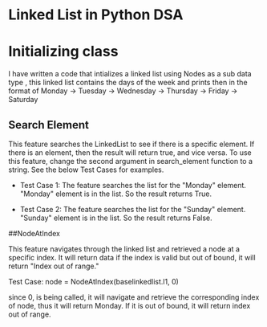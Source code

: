 # Linked List in Python DSA

# Initializing class

I have written a code that intializes a linked list using Nodes as a sub data type , this linked list contains the days of the week and prints then in the format of Monday -> Tuesday -> Wednesday -> Thursday -> Friday -> Saturday


## Search Element

This feature searches the LinkedList to see if there is a specific element. If there is an element, then the result will return true, and vice versa. To use this feature, change the second argument in search_element function to a string. See the below Test Cases for examples.

* Test Case 1:
The feature searches the list for the "Monday" element.
"Monday" element is in the list.
So the result returns True.

* Test Case 2:
The feature searches the list for the "Sunday" element.
"Sunday" element is in the list.
So the result returns False.

##NodeAtIndex

This feature navigates through the linked list and retrieved a node at a specific index. It will return data if the index is valid but out of bound, it will return "Index out of range."

Test Case: node = NodeAtIndex(baselinkedlist.l1, 0)

since 0, is being called, it will navigate and retrieve the corresponding index of node, thus it will return Monday. If it is out of bound, it will return index out of range. 